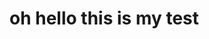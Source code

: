 <!-- TITLE: home -->

<!-- SUBTITLE: A quick summary of Home -->















# oh hello this is my test